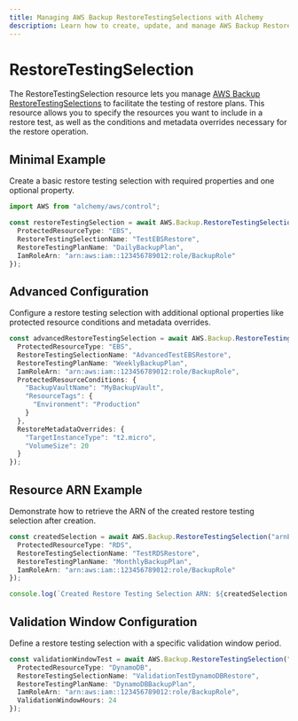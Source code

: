 ```yaml
---
title: Managing AWS Backup RestoreTestingSelections with Alchemy
description: Learn how to create, update, and manage AWS Backup RestoreTestingSelections using Alchemy Cloud Control.
---
```


# RestoreTestingSelection

The RestoreTestingSelection resource lets you manage [AWS Backup RestoreTestingSelections](https://docs.aws.amazon.com/backup/latest/userguide/) to facilitate the testing of restore plans. This resource allows you to specify the resources you want to include in a restore test, as well as the conditions and metadata overrides necessary for the restore operation.

## Minimal Example

Create a basic restore testing selection with required properties and one optional property.

```ts
import AWS from "alchemy/aws/control";

const restoreTestingSelection = await AWS.Backup.RestoreTestingSelection("basicRestoreTest", {
  ProtectedResourceType: "EBS",
  RestoreTestingSelectionName: "TestEBSRestore",
  RestoreTestingPlanName: "DailyBackupPlan",
  IamRoleArn: "arn:aws:iam::123456789012:role/BackupRole"
});
```

## Advanced Configuration

Configure a restore testing selection with additional optional properties like protected resource conditions and metadata overrides.

```ts
const advancedRestoreTestingSelection = await AWS.Backup.RestoreTestingSelection("advancedRestoreTest", {
  ProtectedResourceType: "EBS",
  RestoreTestingSelectionName: "AdvancedTestEBSRestore",
  RestoreTestingPlanName: "WeeklyBackupPlan",
  IamRoleArn: "arn:aws:iam::123456789012:role/BackupRole",
  ProtectedResourceConditions: {
    "BackupVaultName": "MyBackupVault",
    "ResourceTags": {
      "Environment": "Production"
    }
  },
  RestoreMetadataOverrides: {
    "TargetInstanceType": "t2.micro",
    "VolumeSize": 20
  }
});
```

## Resource ARN Example

Demonstrate how to retrieve the ARN of the created restore testing selection after creation.

```ts
const createdSelection = await AWS.Backup.RestoreTestingSelection("arnExample", {
  ProtectedResourceType: "RDS",
  RestoreTestingSelectionName: "TestRDSRestore",
  RestoreTestingPlanName: "MonthlyBackupPlan",
  IamRoleArn: "arn:aws:iam::123456789012:role/BackupRole"
});

console.log(`Created Restore Testing Selection ARN: ${createdSelection.Arn}`);
```

## Validation Window Configuration

Define a restore testing selection with a specific validation window period.

```ts
const validationWindowTest = await AWS.Backup.RestoreTestingSelection("validationWindowTest", {
  ProtectedResourceType: "DynamoDB",
  RestoreTestingSelectionName: "ValidationTestDynamoDBRestore",
  RestoreTestingPlanName: "DynamoDBBackupPlan",
  IamRoleArn: "arn:aws:iam::123456789012:role/BackupRole",
  ValidationWindowHours: 24
});
```